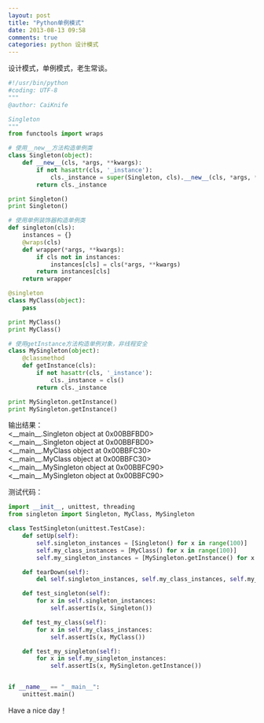 ```yaml
---
layout: post
title: "Python单例模式"
date: 2013-08-13 09:58
comments: true
categories: python 设计模式
---
```

设计模式，单例模式，老生常谈。

``` python
#!/usr/bin/python
#coding: UTF-8
"""
@author: CaiKnife

Singleton
"""
from functools import wraps

# 使用__new__方法构造单例类
class Singleton(object):
    def __new__(cls, *args, **kwargs):
        if not hasattr(cls, '_instance'):
            cls._instance = super(Singleton, cls).__new__(cls, *args, **kwargs)
        return cls._instance

print Singleton()
print Singleton()

# 使用单例装饰器构造单例类
def singleton(cls):
    instances = {}
    @wraps(cls)
    def wrapper(*args, **kwargs):
        if cls not in instances:
            instances[cls] = cls(*args, **kwargs)
        return instances[cls]
    return wrapper

@singleton
class MyClass(object):
    pass

print MyClass()
print MyClass()

# 使用getInstance方法构造单例对象，非线程安全
class MySingleton(object):
    @classmethod
    def getInstance(cls):
        if not hasattr(cls, '_instance'):
            cls._instance = cls()
        return cls._instance

print MySingleton.getInstance()
print MySingleton.getInstance()
```

<!-- more -->

输出结果：  
<\_\_main\_\_.Singleton object at 0x00BBFBD0>  
<\_\_main\_\_.Singleton object at 0x00BBFBD0>  
<\_\_main\_\_.MyClass object at 0x00BBFC30>  
<\_\_main\_\_.MyClass object at 0x00BBFC30>  
<\_\_main\_\_.MySingleton object at 0x00BBFC90>  
<\_\_main\_\_.MySingleton object at 0x00BBFC90>  

测试代码：

``` python
import __init__, unittest, threading
from singleton import Singleton, MyClass, MySingleton

class TestSingleton(unittest.TestCase):
    def setUp(self):
        self.singleton_instances = [Singleton() for x in range(100)]
        self.my_class_instances = [MyClass() for x in range(100)]
        self.my_singleton_instances = [MySingleton.getInstance() for x in range(100)]

    def tearDown(self):
        del self.singleton_instances, self.my_class_instances, self.my_singleton_instances

    def test_singleton(self):
        for x in self.singleton_instances:
            self.assertIs(x, Singleton())

    def test_my_class(self):
        for x in self.my_class_instances:
            self.assertIs(x, MyClass())

    def test_my_singleton(self):
        for x in self.my_singleton_instances:
            self.assertIs(x, MySingleton.getInstance())


if __name__ == "__main__":
    unittest.main()
```

Have a nice day！
